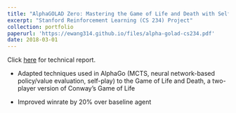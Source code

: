 ```yaml
---
title: "AlphaGOLAD Zero: Mastering the Game of Life and Death with Self-Play"
excerpt: "Stanford Reinforcement Learning (CS 234) Project"
collection: portfolio
paperurl: 'https://ewang314.github.io/files/alpha-golad-cs234.pdf'
date: 2018-03-01
---
```

Click [here](https://ewang314.github.io/files/alpha-golad-cs234.pdf) for technical report.

* Adapted techniques used in AlphaGo (MCTS, neural network-based
policy/value evaluation, self-play) to the Game of Life and Death, a two-player
version of Conway’s Game of Life

* Improved winrate by 20% over baseline agent
